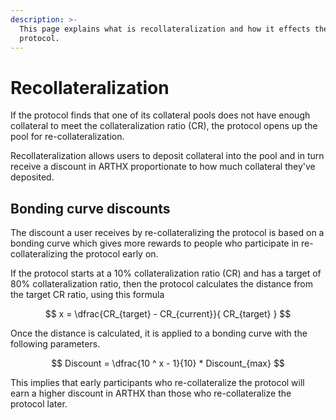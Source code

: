 ```yaml
---
description: >-
  This page explains what is recollateralization and how it effects the
  protocol.
---
```


# Recollateralization

If the protocol finds that one of its collateral pools does not have enough collateral to meet the collateralization ratio \(CR\), the protocol opens up the pool for re-collateralization. 

Recollateralization allows users to deposit collateral into the pool and in turn receive a discount in ARTHX proportionate to how much collateral they've deposited.

## Bonding curve discounts

The discount a user receives by re-collateralizing the protocol is based on a bonding curve which gives more rewards to people who participate in re-collateralizing the protocol early on.

If the protocol starts at a 10% collateralization ratio \(CR\) and has a target of 80% collateralization ratio, then the protocol calculates the distance from the target CR ratio, using this formula

$$
x = \dfrac{CR_{target} - CR_{current}}{ CR_{target} }
$$

Once the distance is calculated, it is applied to a bonding curve with the following parameters.

$$
Discount = \dfrac{10 ^ x - 1}{10}  * Discount_{max}
$$

This implies that early participants who re-collateralize the protocol will earn a higher discount in ARTHX than those who re-collateralize the protocol later.

